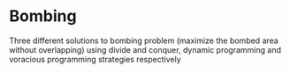 # Bombing
Three different solutions to bombing problem (maximize the bombed area without overlapping) using divide and conquer, dynamic programming and voracious programming strategies respectively
